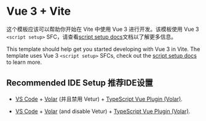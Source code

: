 # Vue 3 + Vite
这个模板应该可以帮助你开始在 Vite 中使用 Vue 3 进行开发。该模板使用 Vue 3 `<script setup>` SFC，请查看[script setup docs](https://v3.vuejs.org/api/sfc-script-setup.html#sfc-script-setup)文档以了解更多信息。

This template should help get you started developing with Vue 3 in Vite. The template uses Vue 3 `<script setup>` SFCs, check out the [script setup docs](https://v3.vuejs.org/api/sfc-script-setup.html#sfc-script-setup) to learn more.

## Recommended IDE Setup 推荐IDE设置
- [VS Code](https://code.visualstudio.com/) + [Volar](https://marketplace.visualstudio.com/items?itemName=Vue.volar) (并且禁用 Vetur) + [TypeScript Vue Plugin (Volar)](https://marketplace.visualstudio.com/items?itemName=Vue.vscode-typescript-vue-plugin).

- [VS Code](https://code.visualstudio.com/) + [Volar](https://marketplace.visualstudio.com/items?itemName=Vue.volar) (and disable Vetur) + [TypeScript Vue Plugin (Volar)](https://marketplace.visualstudio.com/items?itemName=Vue.vscode-typescript-vue-plugin).
